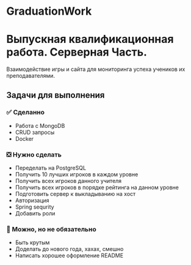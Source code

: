 # GraduationWork
# Выпускная квалификационная работа. Серверная Часть.
Взаимодействие игры и сайта для мониторинга успеха учеников их преподавателями.
## Задачи для выполнения
### :white_check_mark: Сделанно 
- Работа с MongoDB
- CRUD запросы
- Docker
### :negative_squared_cross_mark: Нужно сделать
- Переделать на PostgreSQL
- Получить 10 лучших игроков в каждом уровне
- Получить всех игроков данного учителя
- Получить всех игроков в порядке рейтинга на данном уровне
- Подготовить сервер к выкладыванию на хост
- Авторизация
- Spring sequrity
- Добавить роли
### :black_square_button: Можно, но не обязательно
- Быть крутым
- Доделать до нового года, хахах, смешно
- Написать хорошее оформление README

